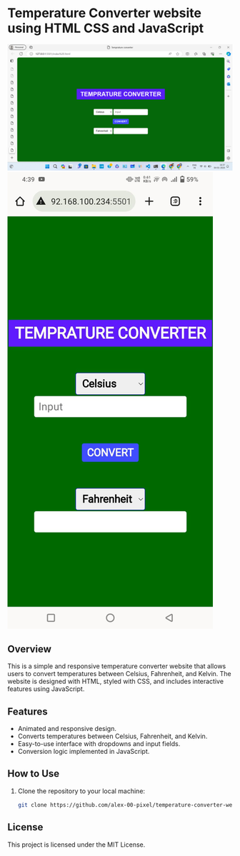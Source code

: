 # Temperature Converter website using HTML CSS and JavaScript 

![web-page PC view](temperature_converter_pc_view.png)
![Webpage Mobile View](temperature_converter_mobile_view.png)

## Overview

This is a simple and responsive temperature converter website that allows users to convert temperatures between Celsius, Fahrenheit, and Kelvin. The website is designed with HTML, styled with CSS, and includes interactive features using JavaScript.

## Features

- Animated and responsive design.
- Converts temperatures between Celsius, Fahrenheit, and Kelvin.
- Easy-to-use interface with dropdowns and input fields.
- Conversion logic implemented in JavaScript.

## How to Use

1. Clone the repository to your local machine:

   ```bash
   git clone https://github.com/alex-00-pixel/temperature-converter-websilte.git
## License
This project is licensed under the MIT License.
